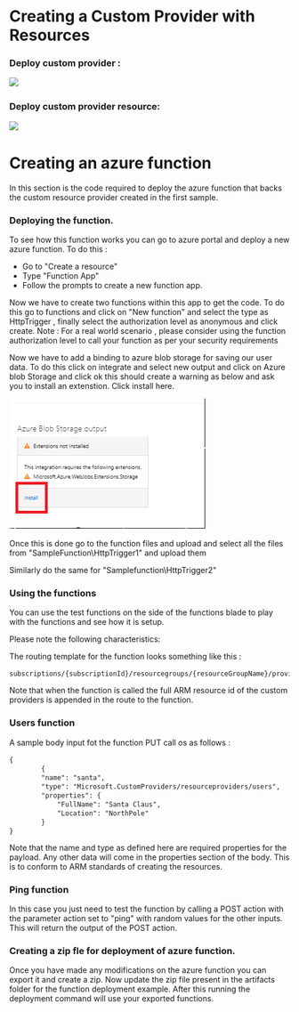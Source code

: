 # Creating a Custom Provider with Resources


### Deploy custom provider :
<a href="https://portal.azure.com/#create/Microsoft.Template/uri/https%3A%2F%2Fraw.githubusercontent.com%2FAzure%2Fazure-custom-providers%2Fmaster%2FSampleFunctions%2FCSharpSimpleProvider%2Fazuredeploy.json" target="_blank">
    <img src="http://azuredeploy.net/deploybutton.png"/> 
</a>

### Deploy custom provider resource:
<a href="https://portal.azure.com/#create/Microsoft.Template/uri/https%3A%2F%2Fraw.githubusercontent.com%2FAzure%2Fazure-custom-providers%2Fmaster%2FSampleFunctions%2FCSharpSimpleProvider%2Fazuredeploy.customresource.json" target="_blank">
    <img src="http://azuredeploy.net/deploybutton.png"/> 
</a>


# Creating an azure function 

In this section is the code required to deploy the azure function that backs the custom resource provider created in the first sample. 

### Deploying the function. 

To see how this function works you can go to azure portal and deploy a new azure function. To do this : 
- Go to "Create a resource"
- Type "Function App"
- Follow the prompts to create a new function app. 

Now we have to create two functions within this app to get the code. To do this go to functions and click on "New function" and select the type as HttpTrigger , finally select the authorization level as anonymous and click create.
Note : For a real world scenario , please consider using the function authorization level to call your function as per your security requirements

Now we have to add a binding to azure blob storage for saving our user data. To do this click on integrate and select new output and click on Azure blob Storage and click ok this should create a warning as below and ask you to install an extenstion. Click install here. 

![](Artifacts/images/extensioninstall.png)


Once this is done go to the function files and upload and select all the files from "SampleFunction\HttpTrigger1" and upload them 

Similarly do the same for "Samplefunction\HttpTrigger2"


### Using the functions 

You can use the test functions on the side of the functions blade to play with the functions and see how it is setup. 

Please note the following characteristics: 

The routing template for the function looks something like this : 

```
subscriptions/{subscriptionId}/resourcegroups/{resourceGroupName}/providers/Microsoft.CustomProviders/resourceproviders/{minirpname}/{action}/{name}
```

Note that when the  function is called the full ARM resource id of the custom providers is appended in the route to the function. 


### Users function

A sample body input fot the function PUT call os as follows : 

```
{
        {
        "name": "santa",
        "type": "Microsoft.CustomProviders/resourceproviders/users",
        "properties": {
            "FullName": "Santa Claus",
            "Location": "NorthPole"
        }
}
```

Note that the name and type as defined here are required properties for the payload. Any other data will come in the properties section of the body. This is to conform to ARM standards of creating the resources. 

### Ping function
In this case you just need to test the function by calling a POST action with the parameter action set to "ping" with random values for the other inputs. This will return the output of the POST action. 

### Creating a zip fle for deployment of azure function. 
Once you have made any modifications on the azure function you can export it and create a zip. Now update the zip file present in the artifacts folder for the function deployment example. After this running the deployment command will use your exported functions.
